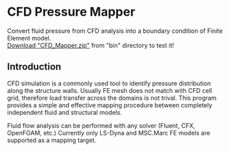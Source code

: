 # CFD Pressure Mapper

Convert fluid pressure from CFD analysis into a boundary condition of Finite Element model.\
[Download "CFD_Mapper.zip"](bin/CFD_Mapper.zip) from "bin" directory to test it!

## Introduction

CFD simulation is a commonly used tool to identify pressure distribution along the structure walls.
Usually FE mesh does not match with CFD cell grid, therefore load transfer across the domains is not trival.
This program provides a simple and effective mapping procedure between completely independent fluid and structural models.

Fluid flow analysis can be performed with any solver (Fluent, CFX, OpenFOAM, etc.)
Currently only LS-Dyna and MSC.Marc FE models are supported as a mapping target.
